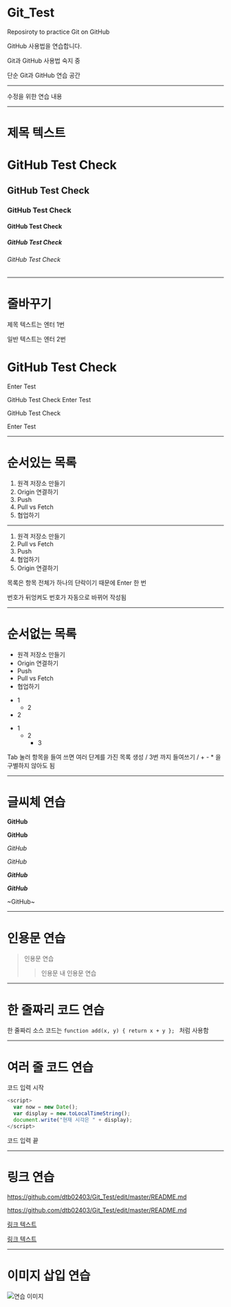 # Git_Test

Reposiroty to practice Git on GitHub

GitHub 사용법을 연습합니다.

Git과 GitHub 사용법 숙지 중

단순 Git과 GitHub 연습 공간

---

수정을 위한 연습 내용

-----------

# 제목 텍스트

# GitHub Test Check
## GitHub Test Check
### GitHub Test Check
#### GitHub Test Check
##### GitHub Test Check
###### GitHub Test Check

- - -

# 줄바꾸기

제목 텍스트는 엔터 1번

일반 텍스트는 엔터 2번

# GitHub Test Check

Enter Test

GitHub Test Check
Enter Test

GitHub Test Check

Enter Test

***

# 순서있는 목록

1. 원격 저장소 만들기
2. Origin 연결하기
3. Push
4. Pull vs Fetch
5. 협업하기

---

1. 원격 저장소 만들기
4. Pull vs Fetch
3. Push
5. 협업하기
2. Origin 연결하기

목록은 항목 전체가 하나의 단락이기 때문에 Enter 한 번

번호가 뒤엉켜도 번호가 자동으로 바뀌어 작성됨

************

# 순서없는 목록

- 원격 저장소 만들기
- Origin 연결하기
- Push
- Pull vs Fetch
- 협업하기

+ 1
  + 2
+ 2

* 1
  + 2
    - 3

Tab 눌러 항목을 들여 쓰면 여러 단계를 가진 목록 생성 / 3번 까지 들여쓰기 / + - * 을 구별하지 않아도 됨

* * *

# 글씨체 연습

**GitHub**

__GitHub__

*GitHub*

_GitHub_

***GitHub***

___GitHub___

~GitHub~

---

# 인용문 연습

> 인용문 연습
> > 인용문 내 인용문 연습

---

# 한 줄짜리 코드 연습

한 줄짜리 소스 코드는 `function add(x, y) { return x + y }; ` 처럼 사용함

---

# 여러 줄 코드 연습

코드 입력 시작

```javascript
<script>
  var now = new Date();
  var display = new.toLocalTimeString();
  document.write("현재 시각은 " + display);
</script>
```

코드 입력 끝

---

# 링크 연습

https://github.com/dtb02403/Git_Test/edit/master/README.md

<https://github.com/dtb02403/Git_Test/edit/master/README.md>

[링크 텍스트](https://github.com/dtb02403/Git_Test/edit/master/README.md)

[링크 텍스트](https://github.com/dtb02403/Git_Test/edit/master/README.md, "Jin's GitHub")

---

# 이미지 삽입 연습

![연습 이미지](https://lh5.googleusercontent.com/proxy/GCVG8mPw_wFQIajVX7HkqnEJv2249HWuCpYiz9mjxoCnIje9AnH6kGBoXjNjglMWD4cba6y5t_DQLtiE_P4sHoAYLMVzP6aL7jZtGw=w3840-h2160-p-k-no-nd-mv)
